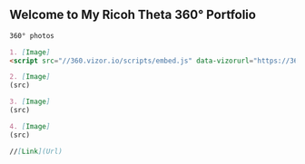 ## Welcome to My Ricoh Theta 360° Portfolio




```markdown
360° photos

1. [Image]
<script src="//360.vizor.io/scripts/embed.js" data-vizorurl="https://360.vizor.io/embed/v/grrva" ></script>

2. [Image]
(src)

3. [Image]
(src)

4. [Image]
(src)

//[Link](Url)
```
